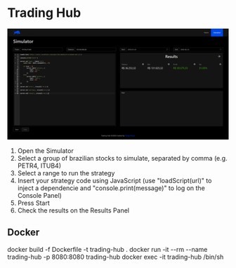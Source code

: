 # Trading Hub

![alt text](https://raw.githubusercontent.com/Tpessia/trading-hub/master/screen_capture.png)

1. Open the Simulator
2. Select a group of brazilian stocks to simulate, separated by comma (e.g. PETR4, ITUB4)
3. Select a range to run the strategy
4. Insert your strategy code using JavaScript (use "loadScript(url)" to inject a dependencie and "console.print(message)" to log on the Console Panel)
5. Press Start
6. Check the results on the Results Panel

## Docker

docker build -f Dockerfile -t trading-hub .
docker run -it --rm --name trading-hub -p 8080:8080 trading-hub
docker exec -it trading-hub /bin/sh